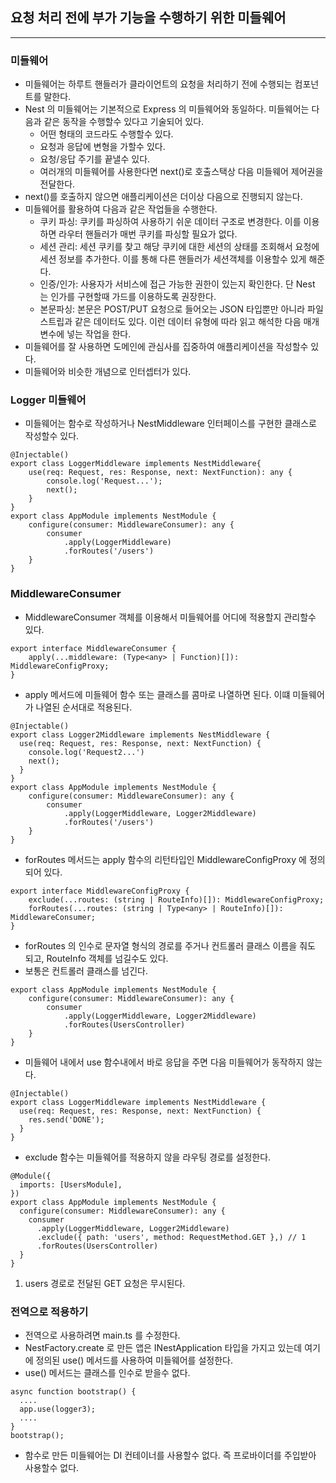 
## 요청 처리 전에 부가 기능을 수행하기 위한 미들웨어

------------------------

### 미들웨어

* 미들웨어는 하루트 핸들러가 클라이언트의 요청을 처리하기 전에 수행되는 컴포넌트를 말한다.
* Nest 의 미들웨어는 기본적으로 Express 의 미들웨어와 동일하다. 미들웨어는 다음과 같은 동작을 수행할수 있다고 기술되어 있다.
  * 어떤 형태의 코드라도 수행할수 있다.
  * 요청과 응답에 변형을 가할수 있다.
  * 요청/응답 주기를 끝낼수 있다.
  * 여러개의 미들웨어를 사용한다면 next()로 호출스택상 다음 미들웨어 제어권을 전달한다.
* next()를 호출하지 않으면 애플리케이션은 더이상 다음으로 진행되지 않는다.
* 미들웨어를 활용하여 다음과 같은 작업들을 수행한다.
  * 쿠키 파싱: 쿠키를 파싱하여 사용하기 쉬운 데이터 구조로 변경한다. 이를 이용하면 라우터 핸들러가 매번 쿠키를 파싱할 필요가 없다.
  * 세션 관리: 세션 쿠키를 찾고 해당 쿠키에 대한 세션의 상태를 조회해서 요청에 세션 정보를 추가한다. 이를 통해 다른 핸들러가 세션객체를 이용할수 있게 해준다.
  * 인증/인가: 사용자가 서비스에 접근 가능한 권한이 있는지 확인한다. 단 Nest 는 인가를 구현할때 가드를 이용하도록 권장한다.
  * 본문파싱: 본문은 POST/PUT 요청으로 들어오는 JSON 타입뿐만 아니라 파일스트립과 같은 데이터도 있다. 이런 데이터 유형에 따라 읽고 해석한 다음 매개변수에 넣는 작업을 한다.
* 미들웨어를 잘 사용하면 도메인에 관심사를 집중하여 애플리케이션을 작성할수 있다.
* 미들웨어와 비슷한 개념으로 인터셉터가 있다.

### Logger 미들웨어

* 미들웨어는 함수로 작성하거나 NestMiddleware 인터페이스를 구현한 클래스로 작성할수 있다.
```
@Injectable()
export class LoggerMiddleware implements NestMiddleware{
    use(req: Request, res: Response, next: NextFunction): any {
        console.log('Request...');
        next();
    }
}
export class AppModule implements NestModule {
    configure(consumer: MiddlewareConsumer): any {
        consumer
            .apply(LoggerMiddleware)
            .forRoutes('/users')
    }
}
```

### MiddlewareConsumer

* MiddlewareConsumer 객체를 이용해서 미들웨어를 어디에 적용할지 관리할수 있다.
```
export interface MiddlewareConsumer {
    apply(...middleware: (Type<any> | Function)[]): MiddlewareConfigProxy;
}
```
* apply 메서드에 미들웨어 함수 또는 클래스를 콤마로 나열하면 된다. 이떄 미들웨어가 나열된 순서대로 적용된다.
```
@Injectable()
export class Logger2Middleware implements NestMiddleware {
  use(req: Request, res: Response, next: NextFunction) {
    console.log('Request2...')
    next();
  }
}
export class AppModule implements NestModule {
    configure(consumer: MiddlewareConsumer): any {
        consumer
            .apply(LoggerMiddleware, Logger2Middleware)
            .forRoutes('/users')
    }
}
```
* forRoutes 메서드는 apply 함수의 리턴타입인 MiddlewareConfigProxy 에 정의되어 있다.
```
export interface MiddlewareConfigProxy {
    exclude(...routes: (string | RouteInfo)[]): MiddlewareConfigProxy;
    forRoutes(...routes: (string | Type<any> | RouteInfo)[]): MiddlewareConsumer;
}
```
* forRoutes 의 인수로 문자열 형식의 경로를 주거나 컨트롤러 클래스 이름을 줘도 되고, RouteInfo 객체를 넘길수도 있다.
* 보통은 컨트롤러 클래스를 넘긴다.
```
export class AppModule implements NestModule {
    configure(consumer: MiddlewareConsumer): any {
        consumer
            .apply(LoggerMiddleware, Logger2Middleware)
            .forRoutes(UsersController)
    }
}
```
* 미들웨어 내에서 use 함수내에서 바로 응답을 주면 다음 미들웨어가 동작하지 않는다.
```
@Injectable()
export class LoggerMiddleware implements NestMiddleware {
  use(req: Request, res: Response, next: NextFunction) {
    res.send('DONE'); 
  }
}
```
* exclude 함수는 미들웨어를 적용하지 않을 라우팅 경로를 설정한다.
```
@Module({
  imports: [UsersModule],
})
export class AppModule implements NestModule {
  configure(consumer: MiddlewareConsumer): any {
    consumer
      .apply(LoggerMiddleware, Logger2Middleware)
      .exclude({ path: 'users', method: RequestMethod.GET },) // 1
      .forRoutes(UsersController)
  }
}
```
1. users 경로로 전달된 GET 요청은 무시된다.

### 전역으로 적용하기

* 전역으로 사용하려면 main.ts 를 수정한다.
* NestFactory.create 로 만든 앱은 INestApplication 타입을 가지고 있는데 여기에 정의된 use() 메서드를 사용하여 미들웨어를 설정한다.
* use() 메서드는 클래스를 인수로 받을수 없다.
```
async function bootstrap() {
  ....
  app.use(logger3);
  ....
}
bootstrap();
```
* 함수로 만든 미들웨어는 DI 컨테이너를 사용할수 없다. 즉 프로바이더를 주입받아 사용할수 없다.